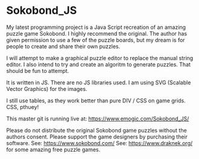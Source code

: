 # Sokobond_JS
My latest programming project is a Java Script recreation of an amazing puzzle game Sokobond. I highly recommend the original. The author has given permission to use a few of the puzzle boards, but my dream is for people to create and share their own puzzles. 

I will attempt to make a graphical puzzle editor to replace the manual string editor.
I also intend to try and create an algoritm to generate puzzles. That should be fun to attempt.

It is written in JS. There are no JS libraries used. I am using SVG (Scalable Vector Graphics) for the images.

I still use tables, as they work better than pure DIV / CSS on game grids. CSS, pthuey!

This master git is running live at:
https://www.emogic.com/Sokobond_JS/

Please do not distribute the original Sokobond game puzzles without the authors consent. Please support the game designers by purchasing their software.
See:
https://www.sokobond.com/
See:
https://www.draknek.org/
for some amazing free puzzle games.
